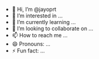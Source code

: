 - 👋 Hi, I’m @jayoprt
- 👀 I’m interested in ...
- 🌱 I’m currently learning ...
- 💞️ I’m looking to collaborate on ...
- 📫 How to reach me ...
- 😄 Pronouns: ...
- ⚡ Fun fact: ...

<!---
jayoprt/jayoprt is a ✨ special ✨ repository because its `README.md` (this file) appears on your GitHub profile.
You can click the Preview link to take a look at your changes.
--->
